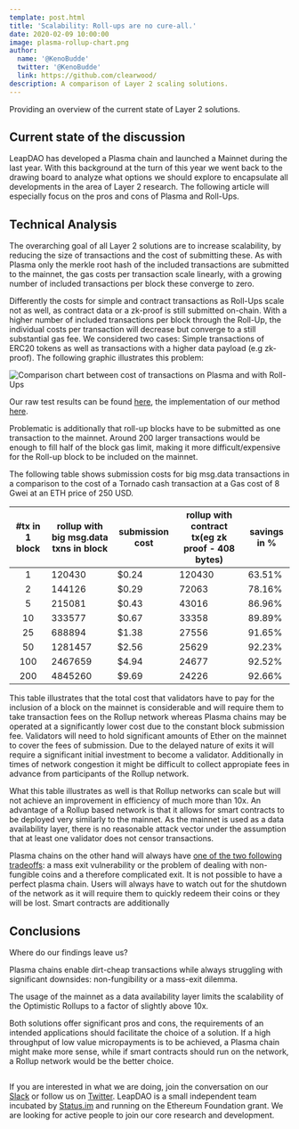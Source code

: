 ```yaml
---
template: post.html
title: 'Scalability: Roll-ups are no cure-all.'
date: 2020-02-09 10:00:00
image: plasma-rollup-chart.png
author:
  name: '@KenoBudde'
  twitter: '@KenoBudde'
  link: https://github.com/clearwood/
description: A comparison of Layer 2 scaling solutions.
---
```


Providing an overview of the current state of Layer 2 solutions.

## Current state of the discussion

LeapDAO has developed a Plasma chain and launched a Mainnet during the last year. With this background at the turn of this year we went back to the drawing board to analyze what options we should explore to encapsulate all developments in the area of Layer 2 research.
The following article will especially focus on the pros and cons of Plasma and Roll-Ups.

## Technical Analysis

The overarching goal of all Layer 2 solutions are to increase scalability, by reducing the size of transactions and the cost of submitting these. As with Plasma only the merkle root hash of the included transactions are submitted to the mainnet, the gas costs per transaction scale linearly, with a growing number of included transactions per block these converge to zero.

Differently the costs for simple and contract transactions as Roll-Ups scale not as well, as contract data or a zk-proof is still submitted on-chain. With a higher number of included transactions per block through the Roll-Up, the individual costs per transaction will decrease but converge to a still substantial gas fee. We considered two cases: Simple transactions of ERC20 tokens as well as transactions with a higher data payload (e.g zk-proof).  The following graphic illustrates this problem:

<img src="/img/blog/plasma-rollup-chart.png" alt="Comparison chart between cost of transactions on Plasma and with Roll-Ups">

Our raw test results can be found [here](https://docs.google.com/spreadsheets/d/1ywhXffNw3sNzngvblu4hxE6d2ZbSQ_GjN2JFfl3vYFc/edit#gid=1760753624), the implementation of our method [here](https://github.com/leapdao/leap-contracts/pull/284/files).

Problematic is additionally that roll-up blocks have to be submitted as one transaction to the mainnet. Around 200 larger transactions would be enough to fill half of the block gas limit, making it more difficult/expensive for the Roll-up block to be included on the mainnet.

The following table shows submission costs for big msg.data transactions in a comparison to the cost of a Tornado cash transaction at a Gas cost of 8 Gwei at an ETH price of 250 USD.

| #tx in 1 block | rollup with big msg.data txns in block | submission cost | rollup with contract tx(eg zk proof - 408 bytes) | savings in % |
|:--------------:|----------------------------------------|-----------------|--------------------------------------------------|--------------|
| 1              | 120430                                 | $0.24           | 120430                                           | 63.51%       |
| 2              | 144126                                 | $0.29           | 72063                                            | 78.16%       |
| 5              | 215081                                 | $0.43           | 43016                                            | 86.96%       |
| 10             | 333577                                 | $0.67           | 33358                                            | 89.89%       |
| 25             | 688894                                 | $1.38           | 27556                                            | 91.65%       |
| 50             | 1281457                                | $2.56           | 25629                                            | 92.23%       |
| 100            | 2467659                                | $4.94           | 24677                                            | 92.52%       |
| 200            | 4845260                                | $9.69           | 24226                                            | 92.66%       |

This table illustrates that the total cost that validators have to pay for the inclusion of a block on the mainnet is considerable and will require them to take transaction fees on the Rollup network whereas Plasma chains may be operated at a significantly lower cost due to the constant block submission fee. Validators will need to hold significant amounts of Ether on the mainnet to cover the fees of submission. Due to the delayed nature of exits it will require a significant initial investment to become a validator. Additionally in times of network congestion it might be difficult to collect appropiate fees in advance from participants of the Rollup network.

What this table illustrates as well is that Rollup networks can scale but will not achieve an improvement in efficiency of much more than 10x. An advantage of a Rollup based network is that it allows for smart contracts to be deployed very similarly to the mainnet. As the mainnet is used as a data availability layer, there is no reasonable attack vector under the assumption that at least one validator does not censor transactions.

Plasma chains on the other hand will always have [one of the two following tradeoffs](https://eprint.iacr.org/2020/175): a mass exit vulnerability or the problem of dealing with non-fungible coins and a therefore complicated exit. It is not possible to have a perfect plasma chain. Users will always have to watch out for the shutdown of the network as it will require them to quickly redeem their coins or they will be lost. Smart contracts are additionally

## Conclusions

Where do our findings leave us?

Plasma chains enable dirt-cheap transactions while always struggling with significant downsides: non-fungibility or a mass-exit dilemma.

The usage of the mainnet as a data availability layer limits the scalability of the Optimistic Rollups to a factor of slightly above 10x.

Both solutions offer significant pros and cons, the requirements of an intended applications should facilitate the choice of a solution. If a high throughput of low value micropayments is to be achieved, a Plasma chain might make more sense, while if smart contracts should run on the network, a Rollup network would be the better choice. 

##

If you are interested in what we are doing, join the conversation on our [Slack](http://join.leapdao.org) or follow us on [Twitter](https://twitter.com/leapdao). LeapDAO is a small independent team incubated by [Status.im](https://our.status.im/leapdao-to-join-incubate-family-as-our-fourth-incubatee/) and running on the Ethereum Foundation grant. We are looking for active people to join our core research and development.
